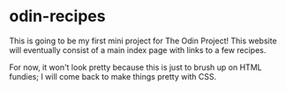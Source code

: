# odin-recipes

This is going to be my first mini project for The Odin Project!
This website will eventually consist of a main index page with
links to a few recipes. 

For now, it won't look pretty because this is just to brush up 
on HTML fundies; I will come back to make things pretty with CSS.


